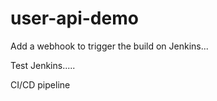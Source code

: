 # user-api-demo

Add a webhook to trigger the build on Jenkins...

Test Jenkins.....

CI/CD pipeline

